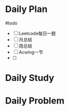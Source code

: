 # Daily Plan
#todo
- [ ] Leetcode每日一题
- [ ] 月总结
- [ ] 周总结
- [ ] Acwing一节
- [ ] 
# Daily Study

# Daily Problem